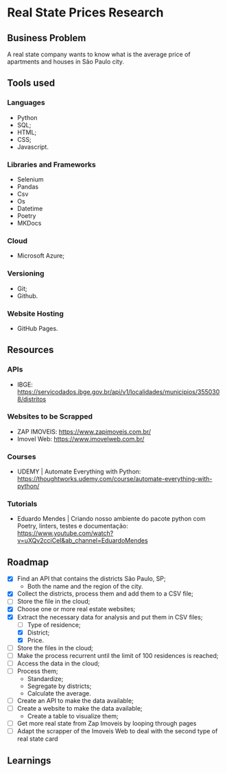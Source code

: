 # Real State Prices Research

## Business Problem
A real state company wants to know what is the average price of apartments and houses in São Paulo city.

## Tools used

### Languages
- Python 
- SQL;
- HTML;
- CSS;
- Javascript.

### Libraries and Frameworks
- Selenium
- Pandas
- Csv
- Os
- Datetime
- Poetry
- MKDocs

### Cloud
- Microsoft Azure;

### Versioning
- Git; 
- Github.

### Website Hosting
- GitHub Pages.

## Resources

### APIs
- IBGE: https://servicodados.ibge.gov.br/api/v1/localidades/municipios/3550308/distritos

### Websites to be Scrapped
- ZAP IMOVEIS: https://www.zapimoveis.com.br/
- Imovel Web: https://www.imovelweb.com.br/

### Courses
- UDEMY | Automate Everything with Python: https://thoughtworks.udemy.com/course/automate-everything-with-python/

### Tutorials
- Eduardo Mendes | Criando nosso ambiente do pacote python com Poetry, linters, testes e documentação: https://www.youtube.com/watch?v=uXQv2cciCeI&ab_channel=EduardoMendes

## Roadmap

- [X] Find an API that contains the districts São Paulo, SP;
  - Both the name and the region of the city.
- [X] Collect the districts, process them and add them to a CSV file;
- [ ] Store the file in the cloud;
- [X] Choose one or more real estate websites;
- [X] Extract the necessary data for analysis and put them in CSV files; 
  - [ ] Type of residence;
  - [X] District;
  - [X] Price.
- [ ] Store the files in the cloud;
- [ ] Make the process recurrent until the limit of 100 residences is reached;
- [ ] Access the data in the cloud;
- [ ] Process them; 
  - Standardize; 
  - Segregate by districts; 
  - Calculate the average.
- [ ] Create an API to make the data available;
- [ ] Create a website to make the data available;
  - Create a table to visualize them;
- [ ] Get more real state from Zap Imoveis by looping through pages
- [ ] Adapt the scrapper of the Imoveis Web to deal with the second type of real state card

## Learnings
<add>
